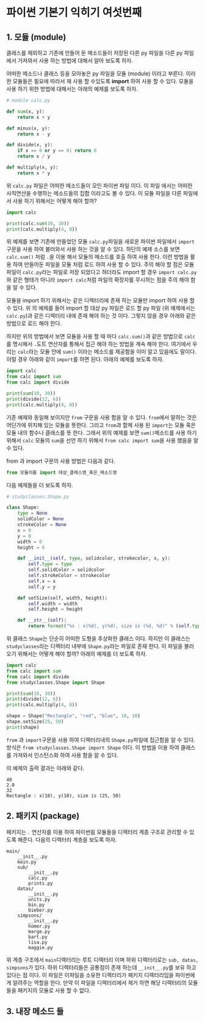 # 파이썬 기본기 익히기 여섯번째 

## 1. 모듈 (module)

클래스를 제외하고 기존에 만들어 둔 메소드들이 저장된 다른 py 파일을 다른 py 파일에서 가져와서 사용 하는 방법에 대해서 알아 보도록 하자. 

어떠한 메소드나 클래스 등을 모아놓은 py 파일을 모듈 (module) 이라고 부른다. 이러한 모듈들은 필요에 따라서 재 사용 할 수있도록 **import** 하여 사용 할 수 있다. 모듈을 사용 하기 위한 방법에 대해서는 아래의 예제를 보도록 하자. 

```py 
# module calc.py

def sum(x, y):
	return x + y

def minus(x, y):
	return x - y

def divide(x, y):
	if x == 0 or y == 0: return 0
	return x / y

def multiply(x, y):
	return x * y
```

위 `calc.py` 파일은 어떠한 메소드들이 모인 파이썬 파일 이다. 이 파일 에서는 어떠한 사칙연산을 수행하는 메소드들의 집합 이라고도 볼 수 있다. 이 모듈 파일을 다른 파일에서 사용 하기 위해서는 어떻게 해야 할까? 

```py 
import calc

print(calc.sum(10, 30))
print(calc.multiply(4, 8))
```

위 예제를 보면 기존에 만들었던 모듈 `calc.py`파일을 새로운 파이썬 파일에서 `import`구문을 사용 하여 불러와서 사용 하는 것을 알 수 있다. 하단의 예제 소스를 보면 `calc.sum()` 처럼 `.`을 이용 해서 모듈의 메소드를 호출 하여 사용 한다. 이런 방법을 활용 하여 만들어둔 파일을 모듈 처럼 로드 하여 사용 할 수 있다. 주의 해야 할 점은 모듈 파일이 `calc.py`라는 파일로 저장 되었다고 하더라도 import 할 경우 `import calc.py`와 같은 형태가 아니라 `import calc`처럼 파일의 확장자를 무시하는 점을 주의 해야 함을 알 수 있다. 

모듈을 import 하기 위해서는 같은 디렉터리에 존재 하는 모듈만 import 하여 사용 할 수 있다. 위 의 예제를 들어 import 할 대상 py 파일은 로드 할 py 파일 (위 예제에서는 `calc.py`)과 같은 디렉터리 내에 존재 해야 하는 것 이다. 그렇지 않을 경우 아래와 같은 방법으로 로드 해야 한다. 

하지만 위의 방법에서 보면 모듈을 사용 할 때 마다 `calc.sum()`과 같은 방법으로 `calc`를 명시해서 `.`도트 연산자를 통해서 접근 해야 하는 방법을 계속 해야 한다. 여기에서 우리는 `calc`라는 모듈 안에 `sum()` 이라는 메소드를 제공함을 이미 알고 있음에도 말이다. 이럴 경우 아래와 같이 `import`를 하면 된다. 아래의 예제를 보도록 하자. 

```py 
import calc
from calc import sum
from calc import divide

print(sum(10, 30))
print(divide(12, 6))
print(calc.multiply(4, 8))
```

기존 예제와 동일해 보이지만 `from` 구문을 사용 함을 알 수 있다. `from`에서 말하는 것은 어딘가에 위치해 있는 모듈을 뜻한다. 그리고 `from`과 함께 사용 된 `import`는 모듈 혹은 모듈 내의 함수나 클래스를 뜻 한다. 그래서 위의 예제를 보면 `sum()`메소드를 사용 하기 위해서 `calc` 모듈의 `sum`을 선언 하기 위해서 `from calc import sum`을 사용 했음을 알 수 있다. 

from 과 import 구문의 사용 방법은 다음과 같다. 

```py
from 모듈이름 import 대상_클래스명_혹은_메소드명
```

다음 예제들을 더 보도록 하자. 

```py 
# studyclasses.Shape.py

class Shape:
	type = None
	solidColor = None
	strokeColor = None
	x = 0
	y = 0
	width = 0
	height = 0

	def __init__(self, type, solidcolor, strokecolor, x, y):
		self.type = type
		self.solidColor = solidcolor
		self.strokeColor = strokecolor
		self.x = x
		self.y = y

	def setSize(self, width, height):
		self.width = width
		self.height = height

	def __str__(self):
		return format("%s : x(%d), y(%d), size is (%d, %d)" % (self.type, self.x, self.y, self.width, self.height))
```

위 클래스 `Shape`는 단순히 어떠한 도형을 추상화한 클래스 이다. 하지만 이 클래스는 `studyclasses`라는 디렉터리 내부에 `Shape.py`라는 파일로 존재 한다. 이 파일을 불러오기 위해서는 어떻게 해야 할까? 아래의 예제를 더 보도록 하자. 


```py 
import calc
from calc import sum
from calc import divide
from studyclasses.Shape import Shape

print(sum(10, 30))
print(divide(12, 6))
print(calc.multiply(4, 8))

shape = Shape("Rectangle", "red", "blue", 10, 10)
shape.setSize(25, 50)
print(shape)
```

`from` 과 `import`구문을 사용 하여 디렉터리내의 `Shape.py`파일에 접근함을 알 수 있다. 방식은 `from studyclasses.Shape import Shape` 이다. 이 방법을 이용 하여 클래스를 가져와서 인스턴스화 하여 사용 함을 알 수 있다. 

이 예제의 출력 결과는 아래와 같다. 

```
40
2.0
32
Rectangle : x(10), y(10), size is (25, 50)
```

## 2. 패키지 (package)

패키지는 `.` 연산자를 이용 하여 파이썬읨 모듈들을 디렉터리 계층 구조로 관리할 수 있도록 해준다. 다음의 디렉터리 계층을 보도록 하자. 

```
main/
	__init__.py
	main.py
	sub/
		__init__.py
		calc.py
		prints.py
	datas/
		__init__.py
		units.py
		bin.py
		bieber.py
	simpsons/
		__init__.py
		homer.py
		marge.py
		bart.py
		lisa.py
		maggie.py
```

위 계층 구조에서 `main`디렉터리는 루트 디렉터리 이며 하위 디렉터리로는 `sub, datas, simpsons`가 있다. 하위 디렉터리들은 공통점이 존재 하는데 `__init__.py`를 보유 하고 있다는 점 이다. 이 파일은 이파일을 소유한 디렉터리가 패키지 디렉터리임을 파이썬에게 알려주는 역할을 한다. 만약 이 파일을 디렉터리에서 제거 하면 해당 디렉터리의 모듈들을 패키지의 모듈로 사용 할 수 없다. 



## 3. 내장 메소드 들 